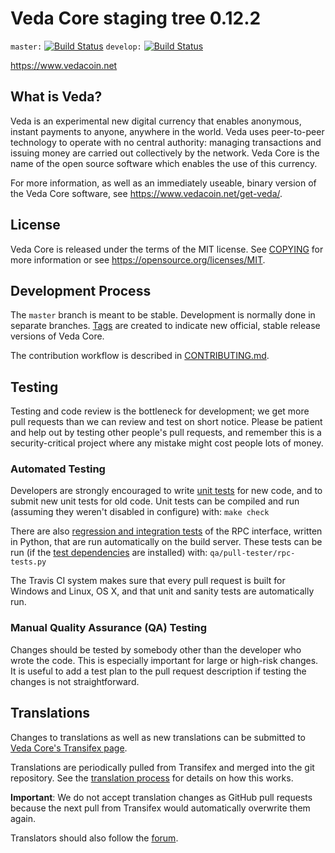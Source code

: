 Veda Core staging tree 0.12.2
===============================

`master:` [![Build Status](https://travis-ci.org/vedapay/veda.svg?branch=master)](https://travis-ci.org/vedapay/veda) `develop:` [![Build Status](https://travis-ci.org/vedapay/veda.svg?branch=develop)](https://travis-ci.org/vedapay/veda/branches)

https://www.vedacoin.net


What is Veda?
----------------

Veda is an experimental new digital currency that enables anonymous, instant
payments to anyone, anywhere in the world. Veda uses peer-to-peer technology
to operate with no central authority: managing transactions and issuing money
are carried out collectively by the network. Veda Core is the name of the open
source software which enables the use of this currency.

For more information, as well as an immediately useable, binary version of
the Veda Core software, see https://www.vedacoin.net/get-veda/.


License
-------

Veda Core is released under the terms of the MIT license. See [COPYING](COPYING) for more
information or see https://opensource.org/licenses/MIT.

Development Process
-------------------

The `master` branch is meant to be stable. Development is normally done in separate branches.
[Tags](https://github.com/vedapay/veda/tags) are created to indicate new official,
stable release versions of Veda Core.

The contribution workflow is described in [CONTRIBUTING.md](CONTRIBUTING.md).

Testing
-------

Testing and code review is the bottleneck for development; we get more pull
requests than we can review and test on short notice. Please be patient and help out by testing
other people's pull requests, and remember this is a security-critical project where any mistake might cost people
lots of money.

### Automated Testing

Developers are strongly encouraged to write [unit tests](/doc/unit-tests.md) for new code, and to
submit new unit tests for old code. Unit tests can be compiled and run
(assuming they weren't disabled in configure) with: `make check`

There are also [regression and integration tests](/qa) of the RPC interface, written
in Python, that are run automatically on the build server.
These tests can be run (if the [test dependencies](/qa) are installed) with: `qa/pull-tester/rpc-tests.py`

The Travis CI system makes sure that every pull request is built for Windows
and Linux, OS X, and that unit and sanity tests are automatically run.

### Manual Quality Assurance (QA) Testing

Changes should be tested by somebody other than the developer who wrote the
code. This is especially important for large or high-risk changes. It is useful
to add a test plan to the pull request description if testing the changes is
not straightforward.

Translations
------------

Changes to translations as well as new translations can be submitted to
[Veda Core's Transifex page](https://www.transifex.com/projects/p/veda/).

Translations are periodically pulled from Transifex and merged into the git repository. See the
[translation process](doc/translation_process.md) for details on how this works.

**Important**: We do not accept translation changes as GitHub pull requests because the next
pull from Transifex would automatically overwrite them again.

Translators should also follow the [forum](https://www.vedacoin.net/forum/topic/veda-worldwide-collaboration.88/).
